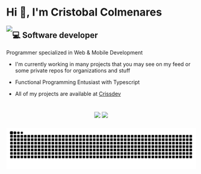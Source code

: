 # Hi 👋, I'm Cristobal Colmenares

<img align="left" src="https://i.redd.it/bpxxqqvps4h91.gif"  />

## 💻 Software developer

  Programmer specialized in Web & Mobile Development

- I'm currently working in many projects that you may see on my feed or some private repos for organizations and stuff

- Functional Programming Entusiast with Typescript

- All of my projects are available at [Crissdev](https://crissdev.vercel.app/)

###

<br clear="both">

<div align="center" >
 <img src="https://nirzak-streak-stats.vercel.app/?user=crissacm&theme=github_dark&hide_border=true"/>
 <img src="https://github-readme-stats.vercel.app/api/top-langs/?username=crissacm&locale=en&theme=github_dark&hide_border=true&include_all_commits=false&count_private=true&layout=compact" />
</div>

###

![snake gif](https://github.com/crissacm/crissacm/blob/output/github-snake-dark.svg)

###
